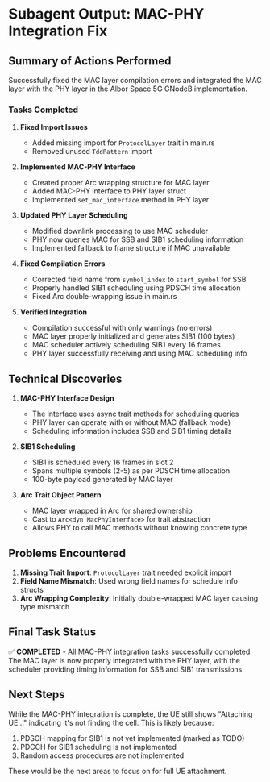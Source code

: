 # Subagent Output: MAC-PHY Integration Fix

## Summary of Actions Performed

Successfully fixed the MAC layer compilation errors and integrated the MAC layer with the PHY layer in the Albor Space 5G GNodeB implementation.

### Tasks Completed

1. **Fixed Import Issues**
   - Added missing import for `ProtocolLayer` trait in main.rs
   - Removed unused `TddPattern` import

2. **Implemented MAC-PHY Interface**
   - Created proper Arc wrapping structure for MAC layer
   - Added MAC-PHY interface to PHY layer struct
   - Implemented `set_mac_interface` method in PHY layer

3. **Updated PHY Layer Scheduling**
   - Modified downlink processing to use MAC scheduler
   - PHY now queries MAC for SSB and SIB1 scheduling information
   - Implemented fallback to frame structure if MAC unavailable

4. **Fixed Compilation Errors**
   - Corrected field name from `symbol_index` to `start_symbol` for SSB
   - Properly handled SIB1 scheduling using PDSCH time allocation
   - Fixed Arc double-wrapping issue in main.rs

5. **Verified Integration**
   - Compilation successful with only warnings (no errors)
   - MAC layer properly initialized and generates SIB1 (100 bytes)
   - MAC scheduler actively scheduling SIB1 every 16 frames
   - PHY layer successfully receiving and using MAC scheduling info

## Technical Discoveries

1. **MAC-PHY Interface Design**
   - The interface uses async trait methods for scheduling queries
   - PHY layer can operate with or without MAC (fallback mode)
   - Scheduling information includes SSB and SIB1 timing details

2. **SIB1 Scheduling**
   - SIB1 is scheduled every 16 frames in slot 2
   - Spans multiple symbols (2-5) as per PDSCH time allocation
   - 100-byte payload generated by MAC layer

3. **Arc Trait Object Pattern**
   - MAC layer wrapped in Arc for shared ownership
   - Cast to `Arc<dyn MacPhyInterface>` for trait abstraction
   - Allows PHY to call MAC methods without knowing concrete type

## Problems Encountered

1. **Missing Trait Import**: `ProtocolLayer` trait needed explicit import
2. **Field Name Mismatch**: Used wrong field names for schedule info structs
3. **Arc Wrapping Complexity**: Initially double-wrapped MAC layer causing type mismatch

## Final Task Status

✅ **COMPLETED** - All MAC-PHY integration tasks successfully completed. The MAC layer is now properly integrated with the PHY layer, with the scheduler providing timing information for SSB and SIB1 transmissions.

## Next Steps

While the MAC-PHY integration is complete, the UE still shows "Attaching UE..." indicating it's not finding the cell. This is likely because:
1. PDSCH mapping for SIB1 is not yet implemented (marked as TODO)
2. PDCCH for SIB1 scheduling is not implemented
3. Random access procedures are not implemented

These would be the next areas to focus on for full UE attachment.